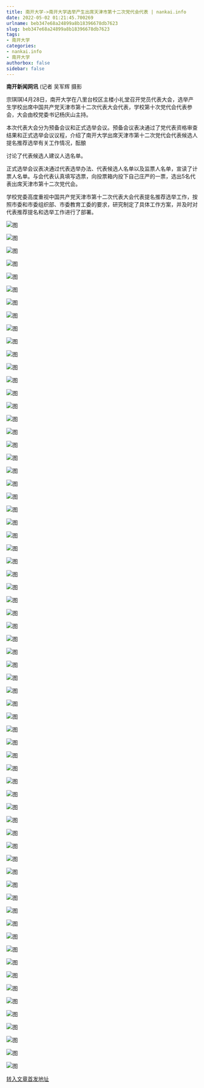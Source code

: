 ```yaml
---
title: 南开大学->南开大学选举产生出席天津市第十二次党代会代表 | nankai.info
date: 2022-05-02 01:21:45.700269
urlname: beb347e68a24899a8b18396678db7623
slug: beb347e68a24899a8b18396678db7623
tags: 
- 南开大学
categories:
- nankai.info
- 南开大学
authorbox: false
sidebar: false
---
```

**南开新闻网讯** (记者 吴军辉 摄影

宗琪琪)4月28日，南开大学在八里台校区主楼小礼堂召开党员代表大会，选举产生学校出席中国共产党天津市第十二次代表大会代表，学校第十次党代会代表参会，大会由校党委书记杨庆山主持。

本次代表大会分为预备会议和正式选举会议。预备会议表决通过了党代表资格审查结果和正式选举会议议程，介绍了南开大学出席天津市第十二次党代会代表候选人提名推荐选举有关工作情况，酝酿
<!--more-->
讨论了代表候选人建议人选名单。

正式选举会议表决通过代表选举办法、代表候选人名单以及监票人名单，宣读了计票人名单。与会代表认真填写选票，向投票箱内投下自己庄严的一票，选出5名代表出席天津市第十二次党代会。

学校党委高度重视中国共产党天津市第十二次代表大会代表提名推荐选举工作，按照市委和市委组织部、市委教育工委的要求，研究制定了具体工作方案，并及时对代表推荐提名和选举工作进行了部署。

![图](http://news.nankai.edu.cn/ywsd/system/2022/04/28/g)

![图](http://news.nankai.edu.cn/ywsd/system/2022/04/28/n)

![图](http://news.nankai.edu.cn/ywsd/system/2022/04/28/p)

![图](http://news.nankai.edu.cn/ywsd/system/2022/04/28/)

![图](http://news.nankai.edu.cn/ywsd/system/2022/04/28/0)

![图](http://news.nankai.edu.cn/ywsd/system/2022/04/28/8)

![图](http://news.nankai.edu.cn/ywsd/system/2022/04/28/9)

![图](http://news.nankai.edu.cn/ywsd/system/2022/04/28/b)

![图](http://news.nankai.edu.cn/ywsd/system/2022/04/28/1)

![图](http://news.nankai.edu.cn/ywsd/system/2022/04/28/c)

![图](http://news.nankai.edu.cn/ywsd/system/2022/04/28/1)

![图](http://news.nankai.edu.cn/ywsd/system/2022/04/28/f)

![图](http://news.nankai.edu.cn/ywsd/system/2022/04/28/_)

![图](http://news.nankai.edu.cn/ywsd/system/2022/04/28/8)

![图](http://news.nankai.edu.cn/ywsd/system/2022/04/28/9)

![图](http://news.nankai.edu.cn/ywsd/system/2022/04/28/5)

![图](http://news.nankai.edu.cn/ywsd/system/2022/04/28/5)

![图](http://news.nankai.edu.cn/ywsd/system/2022/04/28/4)

![图](http://news.nankai.edu.cn/ywsd/system/2022/04/28/0)

![图](http://news.nankai.edu.cn/ywsd/system/2022/04/28/0)

![图](http://news.nankai.edu.cn/ywsd/system/2022/04/28/0)

![图](http://news.nankai.edu.cn/ywsd/system/2022/04/28/3)

![图](http://news.nankai.edu.cn/ywsd/system/2022/04/28/0)

![图](http://news.nankai.edu.cn/ywsd/system/2022/04/28/0)

![图](http://news.nankai.edu.cn/)

![图](http://news.nankai.edu.cn/ywsd/system/2022/04/28/5)

![图](http://news.nankai.edu.cn/ywsd/system/2022/04/28/5)

![图](http://news.nankai.edu.cn/ywsd/system/2022/04/28/4)

![图](http://news.nankai.edu.cn/)

![图](http://news.nankai.edu.cn/ywsd/system/2022/04/28/0)

![图](http://news.nankai.edu.cn/ywsd/system/2022/04/28/0)

![图](http://news.nankai.edu.cn/ywsd/system/2022/04/28/0)

![图](http://news.nankai.edu.cn/)

![图](http://news.nankai.edu.cn/ywsd/system/2022/04/28/3)

![图](http://news.nankai.edu.cn/ywsd/system/2022/04/28/0)

![图](http://news.nankai.edu.cn/ywsd/system/2022/04/28/0)

![图](http://news.nankai.edu.cn/)

![图](http://news.nankai.edu.cn/ywsd/system/2022/04/28/c)

![图](http://news.nankai.edu.cn/ywsd/system/2022/04/28/i)

![图](http://news.nankai.edu.cn/ywsd/system/2022/04/28/p)

![图](http://news.nankai.edu.cn/)

![图](http://news.nankai.edu.cn/ywsd/system/2022/04/28/n)

![图](http://news.nankai.edu.cn/ywsd/system/2022/04/28/c)

![图](http://news.nankai.edu.cn/ywsd/system/2022/04/28/)

![图](http://news.nankai.edu.cn/ywsd/system/2022/04/28/u)

![图](http://news.nankai.edu.cn/ywsd/system/2022/04/28/d)

![图](http://news.nankai.edu.cn/ywsd/system/2022/04/28/e)

![图](http://news.nankai.edu.cn/ywsd/system/2022/04/28/)

![图](http://news.nankai.edu.cn/ywsd/system/2022/04/28/i)

![图](http://news.nankai.edu.cn/ywsd/system/2022/04/28/a)

![图](http://news.nankai.edu.cn/ywsd/system/2022/04/28/k)

![图](http://news.nankai.edu.cn/ywsd/system/2022/04/28/n)

![图](http://news.nankai.edu.cn/ywsd/system/2022/04/28/a)

![图](http://news.nankai.edu.cn/ywsd/system/2022/04/28/n)

![图](http://news.nankai.edu.cn/ywsd/system/2022/04/28/)

![图](http://news.nankai.edu.cn/ywsd/system/2022/04/28/s)

![图](http://news.nankai.edu.cn/ywsd/system/2022/04/28/w)

![图](http://news.nankai.edu.cn/ywsd/system/2022/04/28/e)

![图](http://news.nankai.edu.cn/ywsd/system/2022/04/28/n)

![图](http://news.nankai.edu.cn/)

![图](http://news.nankai.edu.cn/)

![图](http://news.nankai.edu.cn/ywsd/system/2022/04/28/:)

![图](http://news.nankai.edu.cn/ywsd/system/2022/04/28/p)

![图](http://news.nankai.edu.cn/ywsd/system/2022/04/28/t)

![图](http://news.nankai.edu.cn/ywsd/system/2022/04/28/t)

![图](http://news.nankai.edu.cn/ywsd/system/2022/04/28/h)

[转入文章首发地址](http://news.nankai.edu.cn/ywsd/system/2022/04/28/030051106.shtml)